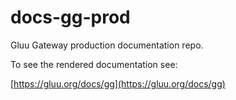 # docs-gg-prod
Gluu Gateway production documentation repo.

To see the rendered documentation see:

[https://gluu.org/docs/gg](https://gluu.org/docs/gg)
